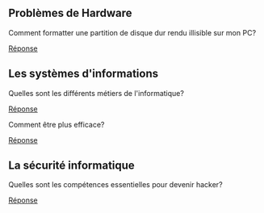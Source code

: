 ## Problèmes de Hardware

Comment formatter une partition de disque dur rendu illisible sur mon PC?

[Réponse](https://github.com/svcrobotics/base_de_connaissances/blob/master/Hardware/Formatter_disque.md)

## Les systèmes d'informations

Quelles sont les différents métiers de l'informatique?

[Réponse](https://github.com/svcrobotics/base_de_connaissances/blob/master/Syst%C3%A8mes%20d'Information/SI.md)

Comment être plus efficace?

[Réponse](https://github.com/svcrobotics/base_de_connaissances/blob/master/Syst%C3%A8mes%20d'Information/efficace.md)

## La sécurité informatique

Quelles sont les compétences essentielles pour devenir hacker?

[Réponse](https://github.com/svcrobotics/base_de_connaissances/blob/master/Securite_Informatique/Hacker.md)



